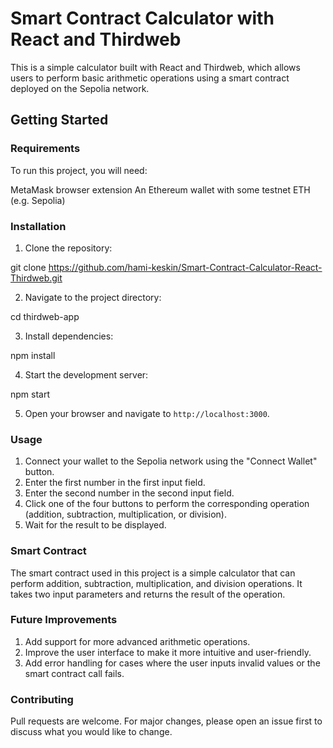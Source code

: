 # Smart Contract Calculator with React and Thirdweb

This is a simple calculator built with React and Thirdweb, which allows users to perform basic arithmetic operations using a smart contract deployed on the Sepolia network.

## Getting Started

### Requirements

To run this project, you will need:

MetaMask browser extension
An Ethereum wallet with some testnet ETH (e.g. Sepolia)


### Installation

1. Clone the repository:

git clone https://github.com/hami-keskin/Smart-Contract-Calculator-React-Thirdweb.git


2. Navigate to the project directory:

cd thirdweb-app


3. Install dependencies:

npm install


4. Start the development server:

npm start


5. Open your browser and navigate to `http://localhost:3000`.

### Usage

1. Connect your wallet to the Sepolia network using the "Connect Wallet" button.
2. Enter the first number in the first input field.
3. Enter the second number in the second input field.
4. Click one of the four buttons to perform the corresponding operation (addition, subtraction, multiplication, or division).
5. Wait for the result to be displayed.


### Smart Contract
The smart contract used in this project is a simple calculator that can perform addition, subtraction, multiplication, and division operations. It takes two input parameters and returns the result of the operation.

### Future Improvements
1. Add support for more advanced arithmetic operations.
2. Improve the user interface to make it more intuitive and user-friendly.
3. Add error handling for cases where the user inputs invalid values or the smart contract call fails.


### Contributing

Pull requests are welcome. For major changes, please open an issue first to discuss what you would like to change.

